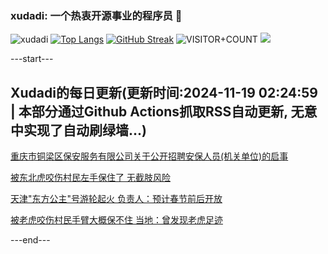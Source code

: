 ### xudadi: 一个热衷开源事业的程序员 👋

![xudadi](https://github-readme-stats-git-masterorgs-github-readme-stats-team.vercel.app/api?username=xudadi)
[![Top Langs](https://github-readme-stats.vercel.app/api/top-langs/?username=xudadi)](https://github.com/anuraghazra/github-readme-stats)
[![GitHub Streak](https://streak-stats.demolab.com?user=xudadi&locale=zh_Hans)](https://git.io/streak-stats)
![VISITOR+COUNT](https://komarev.com/ghpvc/?username=xudadi&label=VISITOR+COUNT)
![](https://raw.githubusercontent.com/xudadi/xudadi/main/assets/github-contribution-grid-snake.svg)


---start---

## Xudadi的每日更新(更新时间:2024-11-19 02:24:59 | 本部分通过Github Actions抓取RSS自动更新, 无意中实现了自动刷绿墙...)

[重庆市铜梁区保安服务有限公司关于公开招聘安保人员(机关单位)的启事](https://www.gongkaoleida.com/article/2198491)

[被东北虎咬伤村民左手保住了 无截肢风险](https://m.163.com/news/article/JHA53TPC053469LG.html)

[天津"东方公主"号游轮起火 负责人：预计春节前后开放](https://m.163.com/news/article/JHA40IMS051492T3.html)

[被老虎咬伤村民手臂大概保不住 当地：曾发现老虎足迹](https://m.163.com/news/article/JHA2437D0530JPVV.html)

---end---
